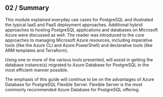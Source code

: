 ## 02 / Summary

This module explained everyday use cases for PostgreSQL and illustrated the typical IaaS and PaaS deployment approaches. Additional hybrid approaches to hosting PostgreSQL applications and databases on Microsoft Azure were discussed as well. The reader was introduced to the core approaches to managing Microsoft Azure resources, including imperative tools (like the Azure CLI and Azure PowerShell) and declarative tools (like ARM templates and Terraform).

Using one or more of the various tools presented, will assist in getting the database instance(s) migrated to Azure Database for PostgreSQL in the most efficient manner possible.

The emphasis of this guide will continue to be on the advantages of Azure Database for PostgreSQL Flexible Server. Flexible Server is the most commonly recommended Azure Database for PostgreSQL offering.
